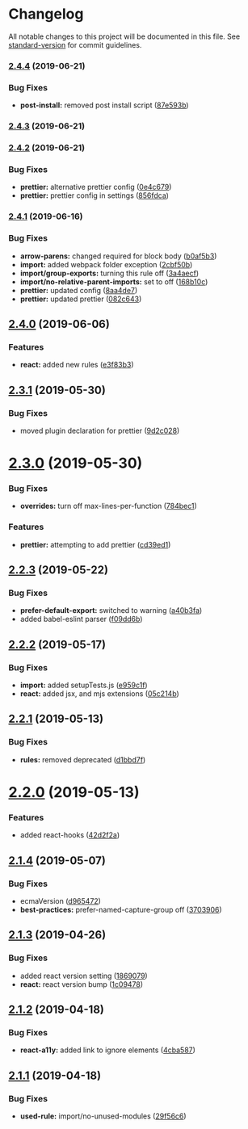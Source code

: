 # Changelog

All notable changes to this project will be documented in this file. See [standard-version](https://github.com/conventional-changelog/standard-version) for commit guidelines.

### [2.4.4](https://github.com/jnmorse/eslint-config-jnmorse/compare/v2.4.3...v2.4.4) (2019-06-21)


### Bug Fixes

* **post-install:** removed post install script ([87e593b](https://github.com/jnmorse/eslint-config-jnmorse/commit/87e593b))



### [2.4.3](https://github.com/jnmorse/eslint-config-jnmorse/compare/v2.4.2...v2.4.3) (2019-06-21)



### [2.4.2](https://github.com/jnmorse/eslint-config-jnmorse/compare/v2.4.1...v2.4.2) (2019-06-21)


### Bug Fixes

* **prettier:** alternative prettier config ([0e4c679](https://github.com/jnmorse/eslint-config-jnmorse/commit/0e4c679))
* **prettier:** prettier config in settings ([856fdca](https://github.com/jnmorse/eslint-config-jnmorse/commit/856fdca))



### [2.4.1](https://github.com/jnmorse/eslint-config-jnmorse/compare/v2.4.0...v2.4.1) (2019-06-16)


### Bug Fixes

* **arrow-parens:** changed required for block body ([b0af5b3](https://github.com/jnmorse/eslint-config-jnmorse/commit/b0af5b3))
* **import:** added webpack folder exception ([2cbf50b](https://github.com/jnmorse/eslint-config-jnmorse/commit/2cbf50b))
* **import/group-exports:** turning this rule off ([3a4aecf](https://github.com/jnmorse/eslint-config-jnmorse/commit/3a4aecf))
* **import/no-relative-parent-imports:** set to off ([168b10c](https://github.com/jnmorse/eslint-config-jnmorse/commit/168b10c))
* **prettier:** updated config ([8aa4de7](https://github.com/jnmorse/eslint-config-jnmorse/commit/8aa4de7))
* **prettier:** updated prettier ([082c643](https://github.com/jnmorse/eslint-config-jnmorse/commit/082c643))



## [2.4.0](https://github.com/jnmorse/eslint-config-jnmorse/compare/v2.3.1...v2.4.0) (2019-06-06)


### Features

* **react:** added new rules ([e3f83b3](https://github.com/jnmorse/eslint-config-jnmorse/commit/e3f83b3))



## [2.3.1](https://github.com/jnmorse/eslint-config-jnmorse/compare/v2.3.0...v2.3.1) (2019-05-30)


### Bug Fixes

* moved plugin declaration for prettier ([9d2c028](https://github.com/jnmorse/eslint-config-jnmorse/commit/9d2c028))



# [2.3.0](https://github.com/jnmorse/eslint-config-jnmorse/compare/v2.2.3...v2.3.0) (2019-05-30)


### Bug Fixes

* **overrides:** turn off max-lines-per-function ([784bec1](https://github.com/jnmorse/eslint-config-jnmorse/commit/784bec1))


### Features

* **prettier:** attempting to add prettier ([cd39ed1](https://github.com/jnmorse/eslint-config-jnmorse/commit/cd39ed1))



## [2.2.3](https://github.com/jnmorse/eslint-config-jnmorse/compare/v2.2.2...v2.2.3) (2019-05-22)


### Bug Fixes

* **prefer-default-export:** switched to warning ([a40b3fa](https://github.com/jnmorse/eslint-config-jnmorse/commit/a40b3fa))
* added babel-eslint parser ([f09dd6b](https://github.com/jnmorse/eslint-config-jnmorse/commit/f09dd6b))



## [2.2.2](https://github.com/jnmorse/eslint-config-jnmorse/compare/v2.2.1...v2.2.2) (2019-05-17)


### Bug Fixes

* **import:** added setupTests.js ([e959c1f](https://github.com/jnmorse/eslint-config-jnmorse/commit/e959c1f))
* **react:** added jsx, and mjs extensions ([05c214b](https://github.com/jnmorse/eslint-config-jnmorse/commit/05c214b))



## [2.2.1](https://github.com/jnmorse/eslint-config-jnmorse/compare/v2.2.0...v2.2.1) (2019-05-13)


### Bug Fixes

* **rules:** removed deprecated ([d1bbd7f](https://github.com/jnmorse/eslint-config-jnmorse/commit/d1bbd7f))



# [2.2.0](https://github.com/jnmorse/eslint-config-jnmorse/compare/v2.1.4...v2.2.0) (2019-05-13)


### Features

* added react-hooks ([42d2f2a](https://github.com/jnmorse/eslint-config-jnmorse/commit/42d2f2a))



## [2.1.4](https://github.com/jnmorse/eslint-config-jnmorse/compare/v2.1.3...v2.1.4) (2019-05-07)


### Bug Fixes

* ecmaVersion ([d965472](https://github.com/jnmorse/eslint-config-jnmorse/commit/d965472))
* **best-practices:** prefer-named-capture-group off ([3703906](https://github.com/jnmorse/eslint-config-jnmorse/commit/3703906))



## [2.1.3](https://github.com/jnmorse/eslint-config-jnmorse/compare/v2.1.2...v2.1.3) (2019-04-26)


### Bug Fixes

* added react version setting ([1869079](https://github.com/jnmorse/eslint-config-jnmorse/commit/1869079))
* **react:** react version bump ([1c09478](https://github.com/jnmorse/eslint-config-jnmorse/commit/1c09478))



## [2.1.2](https://github.com/jnmorse/eslint-config-jnmorse/compare/v2.1.1...v2.1.2) (2019-04-18)


### Bug Fixes

* **react-a11y:** added link to ignore elements ([4cba587](https://github.com/jnmorse/eslint-config-jnmorse/commit/4cba587))



## [2.1.1](https://github.com/jnmorse/eslint-config-jnmorse/compare/v2.1.0...v2.1.1) (2019-04-18)


### Bug Fixes

* **used-rule:** import/no-unused-modules ([29f56c6](https://github.com/jnmorse/eslint-config-jnmorse/commit/29f56c6))
